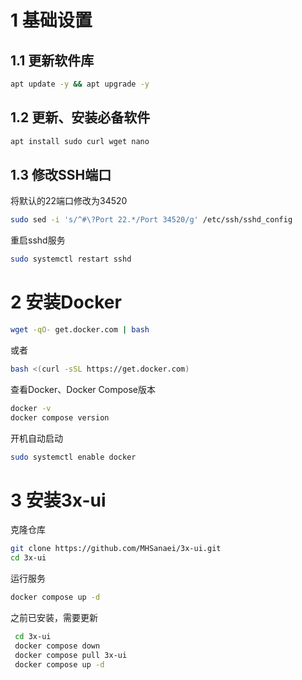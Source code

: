 # 1 基础设置
## 1.1 更新软件库
```bash
apt update -y && apt upgrade -y
```
## 1.2  更新、安装必备软件
```bash
apt install sudo curl wget nano
```
## 1.3 修改SSH端口
将默认的22端口修改为34520
```bash
sudo sed -i 's/^#\?Port 22.*/Port 34520/g' /etc/ssh/sshd_config
```
重启sshd服务
```bash
sudo systemctl restart sshd
```

# 2 安装Docker
```bash
wget -qO- get.docker.com | bash
```
或者
```bash
bash <(curl -sSL https://get.docker.com)
```
查看Docker、Docker Compose版本
```bash
docker -v
docker compose version
```
开机自动启动
```bash
sudo systemctl enable docker
```
# 3 安装3x-ui
克隆仓库
```bash
git clone https://github.com/MHSanaei/3x-ui.git
cd 3x-ui
```
运行服务
```bash
docker compose up -d
```
之前已安装，需要更新
```bash
 cd 3x-ui
 docker compose down
 docker compose pull 3x-ui
 docker compose up -d
```

